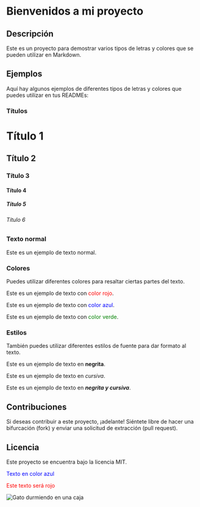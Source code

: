 # Bienvenidos a mi proyecto

## Descripción

Este es un proyecto para demostrar varios tipos de letras y colores que se pueden utilizar en Markdown.

## Ejemplos

Aquí hay algunos ejemplos de diferentes tipos de letras y colores que puedes utilizar en tus READMEs:

### Títulos

# Título 1
## Título 2
### Título 3
#### Título 4
##### Título 5
###### Título 6

### Texto normal

Este es un ejemplo de texto normal.

### Colores

Puedes utilizar diferentes colores para resaltar ciertas partes del texto.

Este es un ejemplo de texto con <span style="color:red">color rojo</span>.

Este es un ejemplo de texto con <span style="color:blue">color azul</span>.

Este es un ejemplo de texto con <span style="color:green">color verde</span>.

### Estilos

También puedes utilizar diferentes estilos de fuente para dar formato al texto.

Este es un ejemplo de texto en **negrita**.

Este es un ejemplo de texto en *cursiva*.

Este es un ejemplo de texto en ***negrita y cursiva***.

## Contribuciones

Si deseas contribuir a este proyecto, ¡adelante! Siéntete libre de hacer una bifurcación (fork) y enviar una solicitud de extracción (pull request).

## Licencia

Este proyecto se encuentra bajo la licencia MIT.

<span style="color:blue">Texto en color azul</span>

<font color="red">Este texto será rojo</font>

![Gato durmiendo en una caja](images/tringle-purple.jpg)

